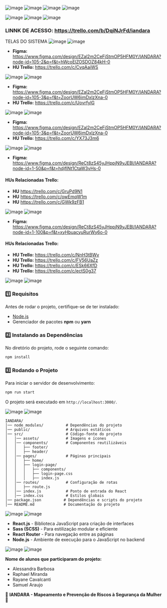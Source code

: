![image](https://github.com/user-attachments/assets/972ff49d-949c-46f6-a572-ffc8ae6eb444)
![image](https://github.com/user-attachments/assets/54d190b1-682f-4e07-bf9d-ffd2334bb67e)
![image](https://github.com/user-attachments/assets/0e83a189-2ec3-49f5-9193-8a7075b225b1)
![image](https://github.com/user-attachments/assets/b91fc256-15f0-49a3-92b3-fbfcc07ac43d)


![image](https://github.com/user-attachments/assets/357b6a85-860c-4f50-b9f7-5483dc7f9602)
![image](https://github.com/user-attachments/assets/ab845ebc-0c0d-4cc4-88b1-c32543c10e16)
![image](https://github.com/user-attachments/assets/43435b80-6441-4ee6-877f-847912777192)

### **LINNK DE ACESSO:** https://trello.com/b/DqiNJrFd/iandara


TELAS DO SISTEMA
![image](https://github.com/user-attachments/assets/357b6a85-860c-4f50-b9f7-5483dc7f9602)
![image](https://github.com/user-attachments/assets/defd67ce-4921-419c-b9dc-c21d2a78cec4)
- **Figma:** https://www.figma.com/design/EZal2m2CeFjStmOP5HFM0Y/IANDARA?node-id=105-2&p=f&t=hWcoElZOSDOZ84kH-0
- **HU Trello:** https://trello.com/c/CvqAaiWS

![image](https://github.com/user-attachments/assets/357b6a85-860c-4f50-b9f7-5483dc7f9602)
![image](https://github.com/user-attachments/assets/44071277-e522-4e60-89ae-7aff4ef4e24f)
- **Figma:** https://www.figma.com/design/EZal2m2CeFjStmOP5HFM0Y/IANDARA?node-id=105-3&p=f&t=ZoorUW6imDxlzXna-0
- **HU Trello:** https://trello.com/c/UovrfylG

![image](https://github.com/user-attachments/assets/357b6a85-860c-4f50-b9f7-5483dc7f9602)
![image](https://github.com/user-attachments/assets/65d7fe41-d03f-40df-87b7-b55a2b0e2729)
- **Figma:** https://www.figma.com/design/EZal2m2CeFjStmOP5HFM0Y/IANDARA?node-id=105-3&p=f&t=ZoorUW6imDxlzXna-0
- **HU Trello:** https://trello.com/c/YX73J3m6

![image](https://github.com/user-attachments/assets/357b6a85-860c-4f50-b9f7-5483dc7f9602)
![image](https://github.com/user-attachments/assets/78b8a7b7-72f3-4ecf-b22a-57dfd413cc8c)
- **Figma:** https://www.figma.com/design/ReCt8zS45yJHppjN9yJEBl/IANDARA?node-id=1-50&p=f&t=hdjfINt1CtaW3vHs-0
#### **HUs Relacionadas Trello:** 
- **HU** https://trello.com/c/GruPd9N1
- **HU** https://trello.com/c/owEmqW1m
- **HU** https://trello.com/c/GWk9zFB1

![image](https://github.com/user-attachments/assets/357b6a85-860c-4f50-b9f7-5483dc7f9602)
![image](https://github.com/user-attachments/assets/042f690a-cb99-4cb0-8e58-3f1a59d6c159)
- **Figma:** https://www.figma.com/design/ReCt8zS45yJHppjN9yJEBl/IANDARA?node-id=1-100&p=f&t=xyHbuacyuRurWy6o-0
#### **HUs Relacionadas Trello:** 
- **HU Trello:** https://trello.com/c/NnH3tBWv
- **HU Trello:** https://trello.com/c/FV56UaZz
- **HU Trello:** https://trello.com/c/ESk66XfD
- **HU Trello:** https://trello.com/c/ectS0g37



![image](https://github.com/user-attachments/assets/357b6a85-860c-4f50-b9f7-5483dc7f9602)
![image](https://github.com/user-attachments/assets/1fce5788-cf11-4e2e-bd9e-659caa72fe64)


### **1️⃣ Requisitos**
Antes de rodar o projeto, certifique-se de ter instalado:
- [Node.js](https://nodejs.org/)
- Gerenciador de pacotes **npm** ou **yarn**

### **2️⃣ Instalando as Dependências**
No diretório do projeto, rode o seguinte comando:
```sh
npm install
```

### **3️⃣ Rodando o Projeto**
Para iniciar o servidor de desenvolvimento:
```sh
npm run start
```
O projeto será executado em `http://localhost:3000/`.


![image](https://github.com/user-attachments/assets/357b6a85-860c-4f50-b9f7-5483dc7f9602)
![image](https://github.com/user-attachments/assets/6ab39a64-3434-458d-8329-ac34b40911ca)


```
IANDARA/
│── node_modules/          # Dependências do projeto
│── public/                # Arquivos estáticos
│── src/                   # Código-fonte do projeto
│   │── assets/            # Imagens e ícones
│   │── components/        # Componentes reutilizáveis
│   │   ├── footer/
│   │   ├── header/
│   │── pages/             # Páginas principais
│   │   ├── home/
│   │   ├── login-page/
│   │   │   ├── components/
│   │   │   ├── login-page.css
│   │   │   ├── index.js
│   │── routes/            # Configuração de rotas
│   │   ├── route.js
│   │── index.js           # Ponto de entrada do React
│   │── index.css          # Estilos globais
│── package.json          # Dependências e scripts do projeto
│── README.md             # Documentação do projeto
```
![image](https://github.com/user-attachments/assets/357b6a85-860c-4f50-b9f7-5483dc7f9602)
![image](https://github.com/user-attachments/assets/644a8c68-1449-4912-8b7c-e9ced368d14d)

- **React.js** - Biblioteca JavaScript para criação de interfaces
- **Sass (SCSS)** - Para estilização modular e eficiente
- **React Router** - Para navegação entre as páginas
- **Node.js** - Ambiente de execução para o JavaScript no backend

![image](https://github.com/user-attachments/assets/357b6a85-860c-4f50-b9f7-5483dc7f9602)
![image](https://github.com/user-attachments/assets/596575bc-9b93-45b7-a0e2-d98f84cd41a9)



**Nome de alunos que participaram do projeto:**
- Alessandra Barbosa
- Raphael Miranda
- Rayane Cavalcanti
- Samuel Araujo

📌 **IANDARA - Mapeamento e Prevenção de Riscos à Segurança da Mulher** 💜

